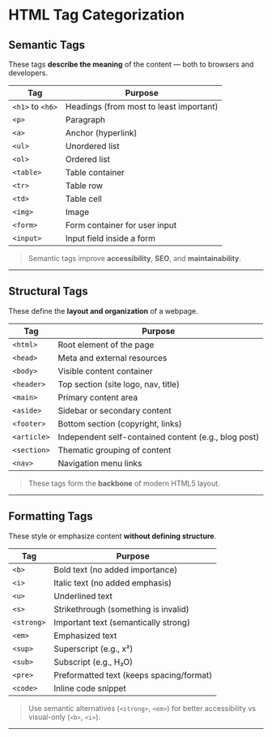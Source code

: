 #  HTML Tag Categorization
##  Semantic Tags
These tags **describe the meaning** of the content — both to browsers and developers.

| Tag              | Purpose                                 |
| ---------------- | --------------------------------------- |
| `<h1>` to `<h6>` | Headings (from most to least important) |
| `<p>`            | Paragraph                               |
| `<a>`            | Anchor (hyperlink)                      |
| `<ul>`           | Unordered list                          |
| `<ol>`           | Ordered list                            |
| `<table>`        | Table container                         |
| `<tr>`           | Table row                               |
| `<td>`           | Table cell                              |
| `<img>`          | Image                                   |
| `<form>`         | Form container for user input           |
| `<input>`        | Input field inside a form               |

> Semantic tags improve **accessibility**, **SEO**, and **maintainability**.

---
##  Structural Tags
These define the **layout and organization** of a webpage.

| Tag         | Purpose                                              |
| ----------- | ---------------------------------------------------- |
| `<html>`    | Root element of the page                             |
| `<head>`    | Meta and external resources                          |
| `<body>`    | Visible content container                            |
| `<header>`  | Top section (site logo, nav, title)                  |
| `<main>`    | Primary content area                                 |
| `<aside>`   | Sidebar or secondary content                         |
| `<footer>`  | Bottom section (copyright, links)                    |
| `<article>` | Independent self-contained content (e.g., blog post) |
| `<section>` | Thematic grouping of content                         |
| `<nav>`     | Navigation menu links                                |

> These tags form the **backbone** of modern HTML5 layout.

---
##  Formatting Tags
These style or emphasize content **without defining structure**.

| Tag        | Purpose                                  |
| ---------- | ---------------------------------------- |
| `<b>`      | Bold text (no added importance)          |
| `<i>`      | Italic text (no added emphasis)          |
| `<u>`      | Underlined text                          |
| `<s>`      | Strikethrough (something is invalid)     |
| `<strong>` | Important text (semantically strong)     |
| `<em>`     | Emphasized text                          |
| `<sup>`    | Superscript (e.g., x²)                   |
| `<sub>`    | Subscript (e.g., H₂O)                    |
| `<pre>`    | Preformatted text (keeps spacing/format) |
| `<code>`   | Inline code snippet                      |

> Use semantic alternatives (`<strong>`, `<em>`) for better accessibility vs visual-only (`<b>`, `<i>`).

---



